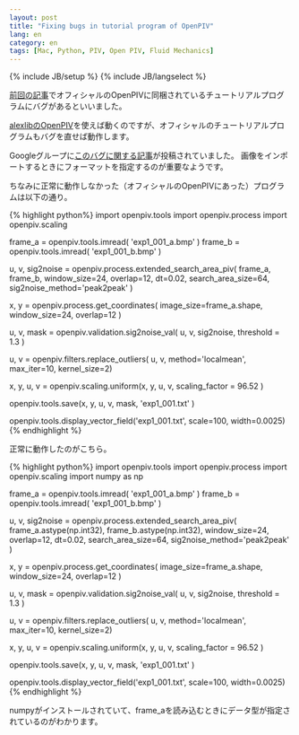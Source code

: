 ```yaml
---
layout: post
title: "Fixing bugs in tutorial program of OpenPIV"
lang: en
category: en
tags: [Mac, Python, PIV, Open PIV, Fluid Mechanics]
---
```

{% include JB/setup %}
{% include JB/langselect %}

<!--Fixing bugs in tutorial program of OpenPIV-->

[前回の記事](../../../../2015/04/18/install-openpiv-on-mac/)でオフィシャルのOpenPIVに同梱されているチュートリアルプログラムにバグがあるといいました。

[alexlibのOpenPIV](https://github.com/alexlib/openpiv-python)を使えば動くのですが、オフィシャルのチュートリアルプログラムもバグを直せば動作します。

Googleグループに[このバグに関する記事](https://groups.google.com/forum/#!topic/openpiv-users/FHc0pcmEjyE)が投稿されていました。
画像をインポートするときにフォーマットを指定するのが重要なようです。

ちなみに正常に動作しなかった（オフィシャルのOpenPIVにあった）プログラムは以下の通り。

{% highlight python%}
import openpiv.tools
import openpiv.process
import openpiv.scaling


frame_a  = openpiv.tools.imread( 'exp1_001_a.bmp' )
frame_b  = openpiv.tools.imread( 'exp1_001_b.bmp' )

u, v, sig2noise = openpiv.process.extended_search_area_piv( frame_a, frame_b, window_size=24, overlap=12, dt=0.02, search_area_size=64, sig2noise_method='peak2peak' )

x, y = openpiv.process.get_coordinates( image_size=frame_a.shape, window_size=24, overlap=12 )

u, v, mask = openpiv.validation.sig2noise_val( u, v, sig2noise, threshold = 1.3 )

u, v = openpiv.filters.replace_outliers( u, v, method='localmean', max_iter=10, kernel_size=2)

x, y, u, v = openpiv.scaling.uniform(x, y, u, v, scaling_factor = 96.52 )

openpiv.tools.save(x, y, u, v, mask, 'exp1_001.txt' )

openpiv.tools.display_vector_field('exp1_001.txt', scale=100, width=0.0025)
{% endhighlight %}

正常に動作したのがこちら。

{% highlight python%}
import openpiv.tools
import openpiv.process
import openpiv.scaling
import numpy as np

frame_a  = openpiv.tools.imread( 'exp1_001_a.bmp' )
frame_b  = openpiv.tools.imread( 'exp1_001_b.bmp' )

u, v, sig2noise = openpiv.process.extended_search_area_piv( frame_a.astype(np.int32), frame_b.astype(np.int32), window_size=24, overlap=12, dt=0.02, search_area_size=64, sig2noise_method='peak2peak' )

x, y = openpiv.process.get_coordinates( image_size=frame_a.shape, window_size=24, overlap=12 )

u, v, mask = openpiv.validation.sig2noise_val( u, v, sig2noise, threshold = 1.3 )

u, v = openpiv.filters.replace_outliers( u, v, method='localmean', max_iter=10, kernel_size=2)

x, y, u, v = openpiv.scaling.uniform(x, y, u, v, scaling_factor = 96.52 )

openpiv.tools.save(x, y, u, v, mask, 'exp1_001.txt' )

openpiv.tools.display_vector_field('exp1_001.txt', scale=100, width=0.0025)
{% endhighlight %}

numpyがインストールされていて、frame_aを読み込むときにデータ型が指定されているのがわかります。
